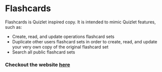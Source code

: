 # Flashcards

Flashcards is Quizlet inspired copy. It is intended to mimic Quizlet features, such as:

* Create, read, and update operations flashcard sets
* Duplicate other users flashcard sets in order to create, read, and update your very own copy of the original flashcard set
* Search all public flashcard sets

### Checkout the website [here](https://www.flashcards-qmax.cards)


<!-- ## Table of Contents

* [Setting Up A Forked Clone](#base-setup)

* Local Postgres Setup

*  -->
